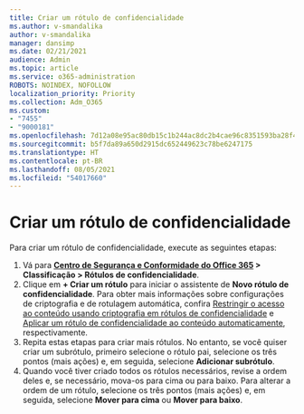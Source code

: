 ```yaml
---
title: Criar um rótulo de confidencialidade
ms.author: v-smandalika
author: v-smandalika
manager: dansimp
ms.date: 02/21/2021
audience: Admin
ms.topic: article
ms.service: o365-administration
ROBOTS: NOINDEX, NOFOLLOW
localization_priority: Priority
ms.collection: Adm_O365
ms.custom:
- "7455"
- "9000181"
ms.openlocfilehash: 7d12a08e95ac80db15c1b244ac8dc2b4cae96c8351593ba28f4f4a9790dada4f
ms.sourcegitcommit: b5f7da89a650d2915dc652449623c78be6247175
ms.translationtype: HT
ms.contentlocale: pt-BR
ms.lasthandoff: 08/05/2021
ms.locfileid: "54017660"
---
```

# <a name="create-a-sensitivity-label"></a>Criar um rótulo de confidencialidade

Para criar um rótulo de confidencialidade, execute as seguintes etapas:

1. Vá para **[Centro de Segurança e Conformidade do Office 365](https://sip.protection.office.com/) > Classificação > Rótulos de confidencialidade**.
2. Clique em **+ Criar um rótulo** para iniciar o assistente de **Novo rótulo de confidencialidade**. Para obter mais informações sobre configurações de criptografia e de rotulagem automática, confira [Restringir o acesso ao conteúdo usando criptografia em rótulos de confidencialidade](/microsoft-365/compliance/encryption-sensitivity-labels) e [Aplicar um rótulo de confidencialidade ao conteúdo automaticamente](/microsoft-365/compliance/apply-sensitivity-label-automatically), respectivamente.
3. Repita estas etapas para criar mais rótulos. No entanto, se você quiser criar um subrótulo, primeiro selecione o rótulo pai, selecione os três pontos (mais ações) e, em seguida, selecione **Adicionar subrótulo**.
4. Quando você tiver criado todos os rótulos necessários, revise a ordem deles e, se necessário, mova-os para cima ou para baixo. Para alterar a ordem de um rótulo, selecione os três pontos (mais ações) e, em seguida, selecione **Mover para cima** ou **Mover para baixo**. 
